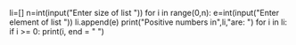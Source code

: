 
li=[]
n=int(input("Enter size of list "))
for i in range(0,n):
    e=int(input("Enter element of list "))
    li.append(e)
print("Positive numbers in",li,"are: ")
for i in li:   
    if i >= 0:
       print(i, end = " ")
